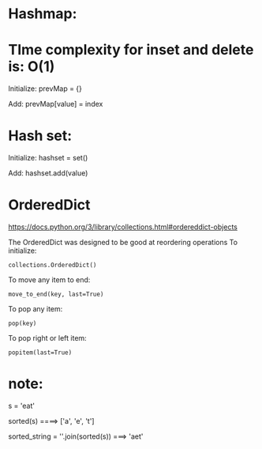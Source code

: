 # Hashmap:
# TIme complexity for inset and delete is: O(1)
 Initialize: prevMap = {}
 
 Add:  prevMap[value] = index
 
 
 
 
 # Hash set:
 Initialize: hashset = set()
 
 Add: hashset.add(value)
 
 # OrderedDict
 https://docs.python.org/3/library/collections.html#ordereddict-objects

The OrderedDict was designed to be good at reordering operations
To initialize:

    collections.OrderedDict()
To move any item to end: 
    
    move_to_end(key, last=True)
To pop any item:

    pop(key)  
To pop right or left item:
    
    popitem(last=True)
    
# note: 

s = 'eat'

sorted(s) ====> ['a', 'e', 't']

sorted_string = ''.join(sorted(s))  ===> 'aet'
